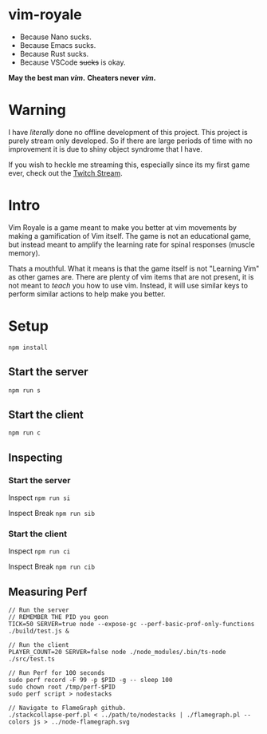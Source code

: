 # vim-royale
* Because Nano sucks.
* Because Emacs sucks.
* Because Rust sucks.
* Because VSCode ~~sucks~~ is okay.

**May the best man *vim*.**
**Cheaters never *vim*.**

# Warning
I have _literally_ done no offline development of this project.  This 
project is purely stream only developed.  So if there are large periods 
of time with no improvement it is due to shiny object syndrome that I have.

If you wish to heckle me streaming this, especially since its my first 
game ever, check out the [Twitch Stream](https://twitch.tv/ThePrimeagen).


# Intro
Vim Royale is a game meant to make you better at vim movements by making a
gamification of Vim itself.  The game is not an educational game, but instead
meant to amplify the learning rate for spinal responses (muscle memory).

Thats a mouthful.  What it means is that the game itself is not "Learning Vim"
as other games are.  There are plenty of vim items that are not present, it is
not meant to _teach_ you how to use vim.  Instead, it will use similar keys to
perform similar actions to help make you better.

# Setup
`npm install`

## Start the server
`npm run s`

## Start the client
`npm run c`

## Inspecting
### Start the server
Inspect
`npm run si`

Inspect Break
`npm run sib`

### Start the client
Inspect
`npm run ci`

Inspect Break
`npm run cib`

## Measuring Perf
```
// Run the server
// REMEMBER THE PID you goon
TICK=50 SERVER=true node --expose-gc --perf-basic-prof-only-functions ./build/test.js &

// Run the client
PLAYER_COUNT=20 SERVER=false node ./node_modules/.bin/ts-node ./src/test.ts

// Run Perf for 100 seconds
sudo perf record -F 99 -p $PID -g -- sleep 100
sudo chown root /tmp/perf-$PID
sudo perf script > nodestacks

// Navigate to FlameGraph github.
./stackcollapse-perf.pl < ../path/to/nodestacks | ./flamegraph.pl --colors js > ../node-flamegraph.svg
```

